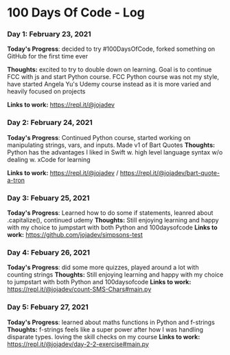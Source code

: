 # 100 Days Of Code - Log

### Day 1: February 23, 2021


**Today's Progress**: decided to try #100DaysOfCode, forked something on GitHub for the first time ever 

**Thoughts:** excited to try to double down on learning. Goal is to continue FCC with js and start Python course. FCC Python course was not my style, have started Angela Yu's Udemy course instead as it is more varied and heavily focused on projects

**Links to work:** https://repl.it/@jojadev

### Day 2: February 24, 2021


**Today's Progress**: Continued Python course, started working on manipulating strings, vars, and inputs. Made v1 of Bart Quotes
**Thoughts:** Python has the advantages I liked in Swift w. high level language syntax w/o dealing w. xCode for learning 

**Links to work:** https://repl.it/@jojadev / https://repl.it/@jojadev/bart-quote-a-tron

### Day 3: Febuary 25, 2021
**Today's Progress**: Learned how to do some if statements, leanred about .capitalize(), continued udemy
**Thoughts:** Still enjoying learning and happy with my choice to jumpstart with both Python and 100daysofcode
**Links to work:** https://github.com/jojadev/simpsons-test

### Day 4: Febuary 26, 2021
**Today's Progress**: did some more quizzes, played around a lot with counting strings
**Thoughts:** Still enjoying learning and happy with my choice to jumpstart with both Python and 100daysofcode
**Links to work:** https://repl.it/@jojadev/count-SMS-Chars#main.py

### Day 5: Febuary 27, 2021
**Today's Progress**: learned about maths functions in Python and f-strings
**Thoughts:** f-strings feels like a super power after how I was handling disparate types. loving the skill checks on my course
**Links to work:** https://repl.it/@jojadev/day-2-2-exercise#main.py

